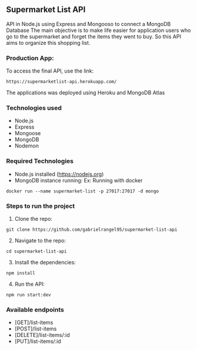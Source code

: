 ## Supermarket List API

API in Node.js using Express and Mongooso to connect a MongoDB Database
The main objective is to make life easier for application users who go to the supermarket and forget the items they went to buy.
So this API aims to organize this shopping list.

### Production App:

To access the final API, use the link:

```
https://supermarketlist-api.herokuapp.com/
```

The applications was deployed using Heroku and MongoDB Atlas

### Technologies used

- Node.js
- Express
- Mongoose
- MongoDB
- Nodemon

### Required Technologies

- Node.js installed (https://nodejs.org)
- MongoDB instance running:
  Ex: Running with docker

```
docker run --name supermarket-list -p 27017:27017 -d mongo
```

### Steps to run the project

1. Clone the repo:

```
git clone https://github.com/gabrielrangel95/supermarket-list-api
```

2. Navigate to the repo:

```
cd supermarket-list-api
```

3. Install the dependencies:

```
npm install
```

4. Run the API:

```
npm run start:dev
```

### Available endpoints

- [GET]/list-items
- [POST]/list-items
- [DELETE]/list-items/:id
- [PUT]/list-items/:id

